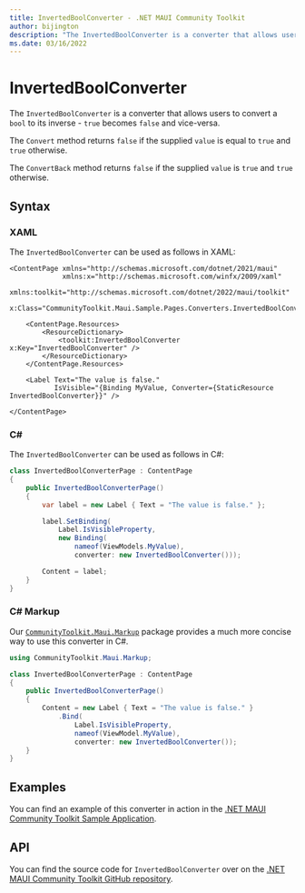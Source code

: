```yaml
---
title: InvertedBoolConverter - .NET MAUI Community Toolkit
author: bijington
description: "The InvertedBoolConverter is a converter that allows users to convert a bool to its inverse - true becomes false and vice-versa."
ms.date: 03/16/2022
---
```


# InvertedBoolConverter

The `InvertedBoolConverter` is a converter that allows users to convert a `bool` to its inverse - `true` becomes `false` and vice-versa.

The `Convert` method returns `false` if the supplied `value` is equal to `true` and `true` otherwise.

The `ConvertBack` method returns `false` if the supplied `value` is `true` and `true` otherwise.

## Syntax

### XAML

The `InvertedBoolConverter` can be used as follows in XAML:

```xaml
<ContentPage xmlns="http://schemas.microsoft.com/dotnet/2021/maui"
             xmlns:x="http://schemas.microsoft.com/winfx/2009/xaml"
             xmlns:toolkit="http://schemas.microsoft.com/dotnet/2022/maui/toolkit"
             x:Class="CommunityToolkit.Maui.Sample.Pages.Converters.InvertedBoolConverterPage">

    <ContentPage.Resources>
        <ResourceDictionary>
            <toolkit:InvertedBoolConverter x:Key="InvertedBoolConverter" />
        </ResourceDictionary>
    </ContentPage.Resources>

    <Label Text="The value is false."
           IsVisible="{Binding MyValue, Converter={StaticResource InvertedBoolConverter}}" />

</ContentPage>
```

### C#

The `InvertedBoolConverter` can be used as follows in C#:

```csharp
class InvertedBoolConverterPage : ContentPage
{
    public InvertedBoolConverterPage()
    {
        var label = new Label { Text = "The value is false." };

		label.SetBinding(
			Label.IsVisibleProperty,
			new Binding(
				nameof(ViewModels.MyValue),
				converter: new InvertedBoolConverter()));

		Content = label;
    }
}
```

### C# Markup

Our [`CommunityToolkit.Maui.Markup`](../markup/markup.md) package provides a much more concise way to use this converter in C#.

```csharp
using CommunityToolkit.Maui.Markup;

class InvertedBoolConverterPage : ContentPage
{
    public InvertedBoolConverterPage()
    {
        Content = new Label { Text = "The value is false." }
            .Bind(
                Label.IsVisibleProperty,
                nameof(ViewModel.MyValue),
                converter: new InvertedBoolConverter());
    }
}
```

## Examples

You can find an example of this converter in action in the [.NET MAUI Community Toolkit Sample Application](https://github.com/CommunityToolkit/Maui/blob/main/samples/CommunityToolkit.Maui.Sample/Pages/Converters/InvertedBoolConverterPage.xaml).

## API

You can find the source code for `InvertedBoolConverter` over on the [.NET MAUI Community Toolkit GitHub repository](https://github.com/CommunityToolkit/Maui/blob/main/src/CommunityToolkit.Maui/Converters/InvertedBoolConverter.shared.cs).
